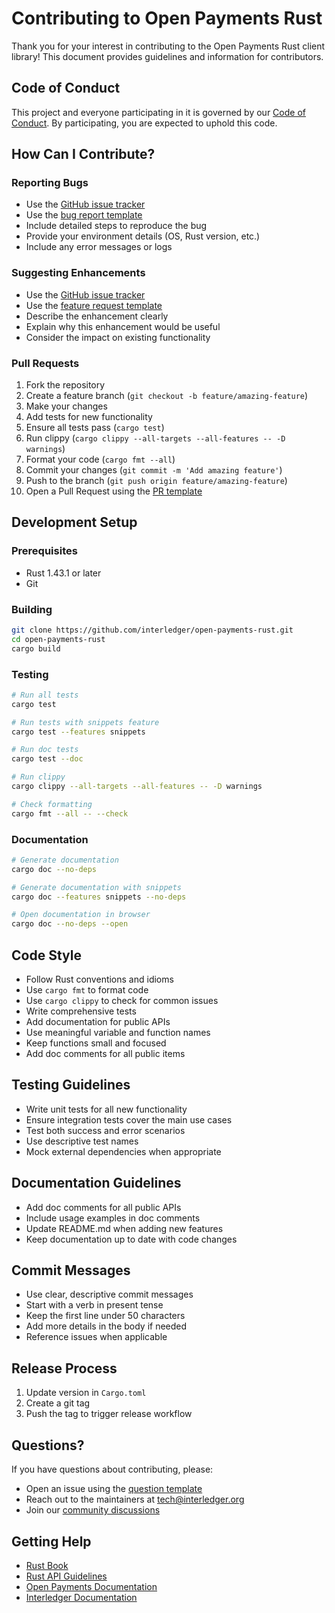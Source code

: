 # Contributing to Open Payments Rust

Thank you for your interest in contributing to the Open Payments Rust client library! This document provides guidelines and information for contributors.

## Code of Conduct

This project and everyone participating in it is governed by our [Code of Conduct](CODE_OF_CONDUCT.md). By participating, you are expected to uphold this code.

## How Can I Contribute?

### Reporting Bugs

- Use the [GitHub issue tracker](https://github.com/interledger/open-payments-rust/issues)
- Use the [bug report template](.github/ISSUE_TEMPLATE/bug_report.md)
- Include detailed steps to reproduce the bug
- Provide your environment details (OS, Rust version, etc.)
- Include any error messages or logs

### Suggesting Enhancements

- Use the [GitHub issue tracker](https://github.com/interledger/open-payments-rust/issues)
- Use the [feature request template](.github/ISSUE_TEMPLATE/feature_request.md)
- Describe the enhancement clearly
- Explain why this enhancement would be useful
- Consider the impact on existing functionality

### Pull Requests

1. Fork the repository
2. Create a feature branch (`git checkout -b feature/amazing-feature`)
3. Make your changes
4. Add tests for new functionality
5. Ensure all tests pass (`cargo test`)
6. Run clippy (`cargo clippy --all-targets --all-features -- -D warnings`)
7. Format your code (`cargo fmt --all`)
8. Commit your changes (`git commit -m 'Add amazing feature'`)
9. Push to the branch (`git push origin feature/amazing-feature`)
10. Open a Pull Request using the [PR template](.github/PULL_REQUEST_TEMPLATE.md)

## Development Setup

### Prerequisites

- Rust 1.43.1 or later
- Git

### Building

```bash
git clone https://github.com/interledger/open-payments-rust.git
cd open-payments-rust
cargo build
```

### Testing

```bash
# Run all tests
cargo test

# Run tests with snippets feature
cargo test --features snippets

# Run doc tests
cargo test --doc

# Run clippy
cargo clippy --all-targets --all-features -- -D warnings

# Check formatting
cargo fmt --all -- --check
```

### Documentation

```bash
# Generate documentation
cargo doc --no-deps

# Generate documentation with snippets
cargo doc --features snippets --no-deps

# Open documentation in browser
cargo doc --no-deps --open
```

## Code Style

- Follow Rust conventions and idioms
- Use `cargo fmt` to format code
- Use `cargo clippy` to check for common issues
- Write comprehensive tests
- Add documentation for public APIs
- Use meaningful variable and function names
- Keep functions small and focused
- Add doc comments for all public items

## Testing Guidelines

- Write unit tests for all new functionality
- Ensure integration tests cover the main use cases
- Test both success and error scenarios
- Use descriptive test names
- Mock external dependencies when appropriate

## Documentation Guidelines

- Add doc comments for all public APIs
- Include usage examples in doc comments
- Update README.md when adding new features
- Keep documentation up to date with code changes

## Commit Messages

- Use clear, descriptive commit messages
- Start with a verb in present tense
- Keep the first line under 50 characters
- Add more details in the body if needed
- Reference issues when applicable

## Release Process

1. Update version in `Cargo.toml`
3. Create a git tag
4. Push the tag to trigger release workflow

## Questions?

If you have questions about contributing, please:
- Open an issue using the [question template](.github/ISSUE_TEMPLATE/question.md)
- Reach out to the maintainers at tech@interledger.org
- Join our [community discussions](https://github.com/interledger/open-payments-rust/discussions)

## Getting Help

- [Rust Book](https://doc.rust-lang.org/book/)
- [Rust API Guidelines](https://rust-lang.github.io/api-guidelines/)
- [Open Payments Documentation](https://openpayments.dev/)
- [Interledger Documentation](https://interledger.org/developers/) 